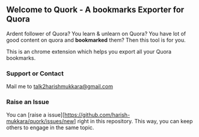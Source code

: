 ## Welcome to Quork - A bookmarks Exporter for Quora

Ardent follower of Quora? You learn & unlearn on Quora? You have lot of good content on quora and **bookmarked** them? Then this tool is for you.

This is an chrome extension which helps you export all your Quora bookmarks.


### Support or Contact

Mail me to [talk2harishmukkara@gmail.com](mailto:talk2harishmukkara@gmail.com)

### Raise an Issue

You can [raise a issue][https://github.com/harish-mukkara/quork/issues/new] right in this repository. This way, you can keep others to engage in the same topic.

